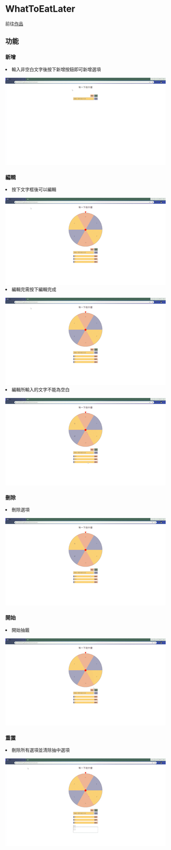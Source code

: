 <h1>WhatToEatLater</h1>
    前往<a href="https://fen870916.github.io/WhatToEatLater/" target="_blank"
      >作品</a
    >
    <h2>功能</h2>
    <h3>新增</h3>
    <li>輸入非空白文字後按下新增按鈕即可新增選項</li><br>
    <img src="./gif/新增.gif" alt="" /><br>
    <h3>編輯</h3>
    <li>按下文字框後可以編輯</li><br>
    <img src="./gif/編輯.gif" alt="" />
    <li>編輯完需按下編輯完成</li><br>
    <img src="./gif/編輯.gif" alt="" />
    <li>編輯所輸入的文字不能為空白</li><br>
    <img src="./gif/輸入文字不為空白.gif" alt="" /><br>
    <h3>刪除</h3>
    <li>刪除選項</li><br>
    <img src="./gif/刪除.gif" alt="" /><br>
    <h3>開始</h3>
    <li>開始抽籤</li><br>
    <img src="./gif/開始.gif" alt="" /><br>
    <h3>重置</h3>
    <li>刪除所有選項並清除抽中選項</li><br>
    <img src="./gif/重置.gif" alt="" />




